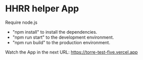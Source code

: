 # HHRR helper App 

Require node.js

- "npm install" to install the dependencies.
- "npm run start" to the development environment. 
- "npm run build" to the production environment.

Watch the App in the next URL: https://torre-test-five.vercel.app
